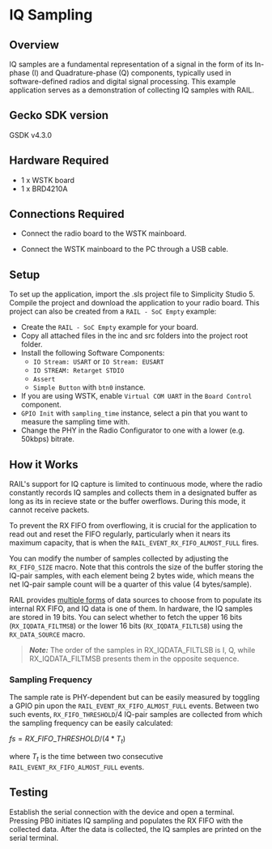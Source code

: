 # IQ Sampling #

## Overview ##

IQ samples are a fundamental representation of a signal in the form of its
In-phase (I) and Quadrature-phase (Q) components, typically used in
software-defined radios and digital signal processing. This example application
serves as a demonstration of collecting IQ samples with RAIL.

## Gecko SDK version ##

GSDK v4.3.0

## Hardware Required ##

- 1 x WSTK board
- 1 x BRD4210A

## Connections Required ##

- Connect the radio board to the WSTK mainboard.

- Connect the WSTK mainboard to the PC through a USB cable.

## Setup ##

To set up the application, import the .sls project file to Simplicity Studio 5.
Compile the project and download the application to your radio board. This
project can also be created from a `RAIL - SoC Empty` example:

- Create the `RAIL - SoC Empty` example for your board.
- Copy all attached files in the inc and src folders into the project root
  folder.
- Install the following Software Components:
  - `IO Stream: USART` or `IO Stream: EUSART`
  - `IO STREAM: Retarget STDIO`
  - `Assert`
  - `Simple Button` with `btn0` instance.
- If you are using WSTK, enable `Virtual COM UART` in the `Board Control`
  component.
- `GPIO Init` with `sampling_time` instance, select a pin that you want to
  measure the sampling time with.
- Change the PHY in the Radio Configurator to one with a lower (e.g. 50kbps)
  bitrate.

## How it Works ##

RAIL's support for IQ capture is limited to continuous mode, where the radio
constantly records IQ samples and collects them in a designated buffer as long
as its in recieve state or the buffer owerflows. During this mode, it cannot
receive packets.

To prevent the RX FIFO from overflowing, it is crucial for the application to
read out and reset the FIFO regularly, particularly when it nears its maximum
capacity, that is when the `RAIL_EVENT_RX_FIFO_ALMOST_FULL` fires.

You can modify the number of samples collected by adjusting the `RX_FIFO_SIZE`
macro. Note that this controls the size of the buffer storing the IQ-pair
samples, with each element being 2 bytes wide, which means the net IQ-pair
sample count will be a quarter of this value (4 bytes/sample).

RAIL provides [multiple
forms](https://community.silabs.com/s/article/rail-tutorial-special-data-modes?language=en_US#:~:text=Special%20data%20sources)
of data sources to choose from to populate its internal RX FIFO, and IQ data is
one of them. In hardware, the IQ samples are stored in 19 bits. You can select
whether to fetch the upper 16 bits (`RX_IQDATA_FILTMSB`) or the lower 16 bits
(`RX_IQDATA_FILTLSB`) using the `RX_DATA_SOURCE` macro.

> **_Note:_** The order of the samples in RX_IQDATA_FILTLSB is I, Q, while
> RX_IQDATA_FILTMSB presents them in the opposite sequence.

### Sampling Frequency ###

The sample rate is PHY-dependent but can be easily measured by toggling a GPIO
pin upon the `RAIL_EVENT_RX_FIFO_ALMOST_FULL` events. Between two such events,
`RX_FIFO_THRESHOLD`/4 IQ-pair samples are collected from which the sampling
frequency can be easily calculated:

$fs = RX\_FIFO\_THRESHOLD/(4*T_t)$

where $T_t$ is the time between two consecutive `RAIL_EVENT_RX_FIFO_ALMOST_FULL`
events.

## Testing ##

Establish the serial connection with the device and open a terminal. Pressing
PB0 initiates IQ sampling and populates the RX FIFO with the collected data.
After the data is collected, the IQ samples are printed on the serial terminal.
